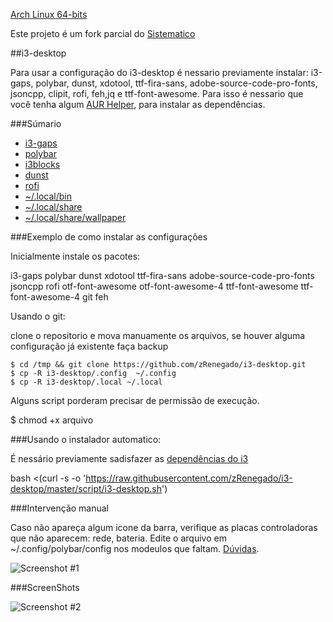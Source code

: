 [Arch Linux 64-bits](https://archlinux.org)

Este projeto é um fork parcial do [Sistematico](https://github.com/sistematico/majestic)

##i3-desktop

Para usar a configuração do i3-desktop é nessario previamente instalar: i3-gaps, polybar, dunst, xdotool, ttf-fira-sans, adobe-source-code-pro-fonts, jsoncpp, clipit, rofi, feh,jq e ttf-font-awesome.
Para isso é nessario que você tenha algum [AUR Helper](https://wiki.archlinux.org/index.php/AUR_helpers_(Portugu%C3%AAs)), para instalar as dependências.

###Súmario

- [i3-gaps](https://github.com/zRenegado/i3-desktop/blob/master/.config/i3/config)
- [polybar](https://github.com/zRenegado/i3-desktop/blob/master/.config/polybar/config)
- [i3blocks](https://github.com/zRenegado/i3-desktop/tree/master/.config/i3blocks)
- [dunst](https://github.com/zRenegado/i3-desktop/tree/master/.config/dunst)
- [rofi](https://github.com/zRenegado/i3-desktop/blob/master/.config/rofi/config.rasi)
- [~/.local/bin](https://github.com/zRenegado/i3-desktop/tree/master/.local/bin)
- [~/.local/share](https://github.com/zRenegado/i3-desktop/tree/master/.local/share)
- [~/.local/share/wallpaper](https://github.com/zRenegado/i3-desktop/tree/master/.local/share/wallpaper)

###Exemplo de como instalar as configurações

Inicialmente instale os pacotes:

i3-gaps polybar dunst xdotool ttf-fira-sans adobe-source-code-pro-fonts jsoncpp rofi otf-font-awesome otf-font-awesome-4 ttf-font-awesome ttf-font-awesome-4 git feh

Usando o git:

clone o repositorio e mova manuamente os arquivos, se houver alguma configuração já existente faça backup

	$ cd /tmp && git clone https://github.com/zRenegado/i3-desktop.git
	$ cp -R i3-desktop/.config  ~/.config
	$ cp -R i3-desktop/.local ~/.local

Alguns script porderam precisar de permissão de execução.

  $ chmod +x arquivo

###Usando o instalador automatico:

É nessário previamente sadisfazer as [dependências do i3](https://github.com/zRenegado/i3-desktop/blob/master/README.md#i3-desktop)

  bash <(curl -s -o 'https://raw.githubusercontent.com/zRenegado/i3-desktop/master/script/i3-desktop.sh')

###Intervenção manual

Caso não apareça algum icone da barra, verifique as placas controladoras que não aparecem: rede, bateria. Edite o arquivo em ~/.config/polybar/config nos modeulos que faltam. [Dúvidas](https://github.com/jaagr/polybar/wiki/Compiling).

![Screenshot #1][screenshot1]

[screenshot1]:https://github.com/zRenegado/i3-desktop/blob/master/.Screeshot/barra.png "Screnshot #1"

###ScreenShots

![Screenshot #2][screenshot2]

[screenshot2]:https://github.com/zRenegado/i3-desktop/blob/master/.Screeshot/i3.png "Screnshot #2"
